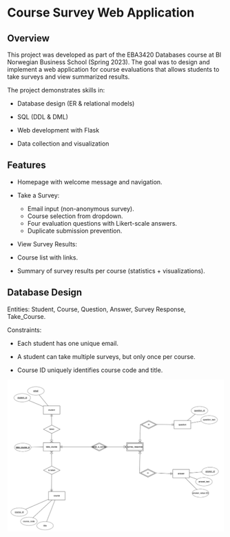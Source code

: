 # Course Survey Web Application

## Overview

This project was developed as part of the EBA3420 Databases course at BI Norwegian Business School (Spring 2023). The goal was to design and implement a web application for course evaluations that allows students to take surveys and view summarized results.

The project demonstrates skills in:

- Database design (ER & relational models)

- SQL (DDL & DML)

- Web development with Flask

- Data collection and visualization

## Features

- Homepage with welcome message and navigation.

- Take a Survey:
  - Email input (non-anonymous survey).
  - Course selection from dropdown.
  - Four evaluation questions with Likert-scale answers.
  - Duplicate submission prevention.

- View Survey Results:

- Course list with links.

- Summary of survey results per course (statistics + visualizations).

## Database Design

Entities: Student, Course, Question, Answer, Survey Response, Take_Course.

Constraints:

- Each student has one unique email.

- A student can take multiple surveys, but only once per course.

- Course ID uniquely identifies course code and title.

![imagealt](https://github.com/supawutlimk/Course-Survey-Web-Application/blob/75134ddaa5b08c40ed6b264ea3f44b601051eb2a/ER_Diagram.png)
